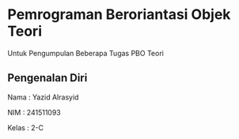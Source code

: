 # Pemrograman Beroriantasi Objek Teori
Untuk Pengumpulan Beberapa Tugas PBO Teori

## Pengenalan Diri
Nama : Yazid Alrasyid

NIM : 241511093

Kelas : 2-C